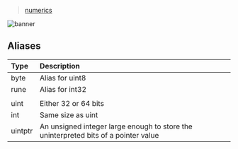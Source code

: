 > [numerics](./)

![banner](/go/photos/banner.png)

## Aliases

| Type | Description |
| :--- | :---------- |
| byte | Alias for uint8 |
| rune | Alias for int32 |
| | |
| uint | Either 32 or 64 bits |
| int | Same size as uint |
| uintptr | An unsigned integer large enough to store the uninterpreted bits of a pointer value |

